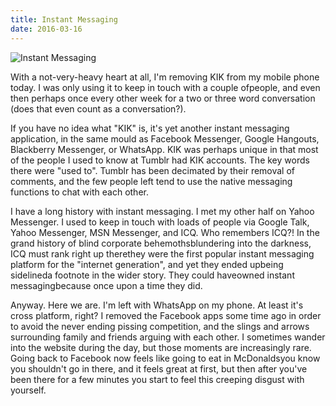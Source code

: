 ```yaml
---
title: Instant Messaging
date: 2016-03-16
---
```


![Instant Messaging](https://source.unsplash.com/di8ognBauG0/1600x900)

With a not-very-heavy heart at all, I'm removing KIK from my mobile phone today. I was only using it to keep in touch with a couple ofpeople, and even then perhaps once every other week for a two or three word conversation (does that even count as a conversation?).

If you have no idea what "KIK" is, it's yet another instant messaging application, in the same mould as Facebook Messenger, Google Hangouts, Blackberry Messenger, or WhatsApp. KIK was perhaps unique in that most of the people I used to know at Tumblr had KIK accounts. The key words there were "used to". Tumblr has been decimated by their removal of comments, and the few people left tend to use the native messaging functions to chat with each other.

I have a long history with instant messaging. I met my other half on Yahoo Messenger. I used to keep in touch with loads of people via Google Talk, Yahoo Messenger, MSN Messenger, and ICQ. Who remembers ICQ?! In the grand history of blind corporate behemothsblundering into the darkness, ICQ must rank right up therethey were the first popular instant messaging platform for the "internet generation", and yet they ended upbeing sidelineda footnote in the wider story. They could haveowned instant messagingbecause once upon a time they did.

Anyway. Here we are. I'm left with WhatsApp on my phone. At least it's cross platform, right? I removed the Facebook apps some time ago in order to avoid the never ending pissing competition, and the slings and arrows surrounding family and friends arguing with each other. I sometimes wander into the website during the day, but those moments are increasingly rare. Going back to Facebook now feels like going to eat in McDonaldsyou know you shouldn't go in there, and it feels great at first, but then after you've been there for a few minutes you start to feel this creeping disgust with yourself.